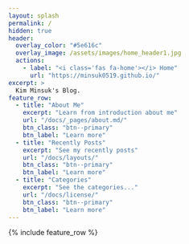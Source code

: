 ```yaml
---
layout: splash
permalink: /
hidden: true
header:
  overlay_color: "#5e616c"
  overlay_image: /assets/images/home_header1.jpg
  actions:
    - label: "<i class='fas fa-home'></i> Home"
      url: "https://minsuk0519.github.io/"
excerpt: >
  Kim Minsuk's Blog.
feature_row:
  - title: "About Me"
    excerpt: "Learn from introduction about me"
    url: "/docs/_pages/about.md/"
    btn_class: "btn--primary"
    btn_label: "Learn more"
  - title: "Recently Posts"
    excerpt: "See my recently posts"
    url: "/docs/layouts/"
    btn_class: "btn--primary"
    btn_label: "Learn more"
  - title: "Categories"
    excerpt: "See the categories..."
    url: "/docs/license/"
    btn_class: "btn--primary"
    btn_label: "Learn more"      
---
```


{% include feature_row %}
